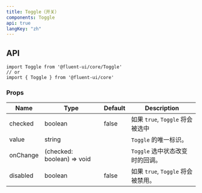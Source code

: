 ```yaml
---
title: Toggle（开关）
components: Toggle
api: true
langKey: "zh"
---
```


## API

```
import Toggle from '@fluent-ui/core/Toggle'
// or
import { Toggle } from '@fluent-ui/core'
```

### Props

| Name | Type | Default | Description |
| --- | --- | --- | --- |
| checked | boolean | false | 如果 `true`, `Toggle` 将会被选中 |
| value | string |  | `Toggle` 的唯一标识。 |
| onChange | (checked: boolean) => void |  | `Toggle` 选中状态改变时的回调。 |
| disabled | boolean | false | 如果 `true`, `Toggle` 将会被禁用。 |
